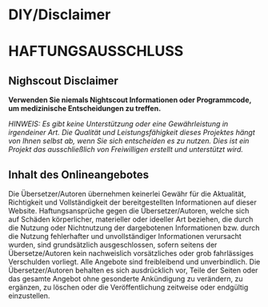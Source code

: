 # DIY/Disclaimer

# **HAFTUNGSAUSSCHLUSS**


## Nighscout Disclaimer

**Verwenden Sie niemals Nightscout Informationen oder Programmcode, um medizinische Entscheidungen zu treffen.**

*HINWEIS: Es gibt keine Unterstützung oder eine Gewährleistung in irgendeiner Art. Die Qualität und Leistungsfähigkeit dieses Projektes hängt von Ihnen selbst ab, wenn Sie sich entscheiden es zu nutzen. Dies ist ein Projekt das ausschließlich von Freiwilligen erstellt und unterstützt wird.*


## Inhalt des Onlineangebotes

Die Übersetzer/Autoren übernehmen keinerlei Gewähr für die Aktualität, Richtigkeit und Vollständigkeit der bereitgestellten Informationen auf dieser Website. Haftungsansprüche gegen die Übersetzer/Autoren, welche sich auf Schäden körperlicher, materieller oder ideeller Art beziehen, die durch die Nutzung oder Nichtnutzung der dargebotenen Informationen bzw. durch die Nutzung fehlerhafter und unvollständiger Informationen verursacht wurden, sind grundsätzlich ausgeschlossen, sofern seitens der Übersetze/Autoren kein nachweislich vorsätzliches oder grob fahrlässiges Verschulden vorliegt. Alle Angebote sind freibleibend und unverbindlich. Die Übersetzer/Autoren behalten es sich ausdrücklich vor, Teile der Seiten oder das gesamte Angebot ohne gesonderte Ankündigung zu verändern, zu ergänzen, zu löschen oder die Veröffentlichung zeitweise oder endgültig einzustellen.



